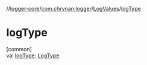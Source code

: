 //[logger-core](../../../index.md)/[com.chrynan.logger](../index.md)/[LogValues](index.md)/[logType](log-type.md)

# logType

[common]\
val [logType](log-type.md): [LogType](../-log-type/index.md)
